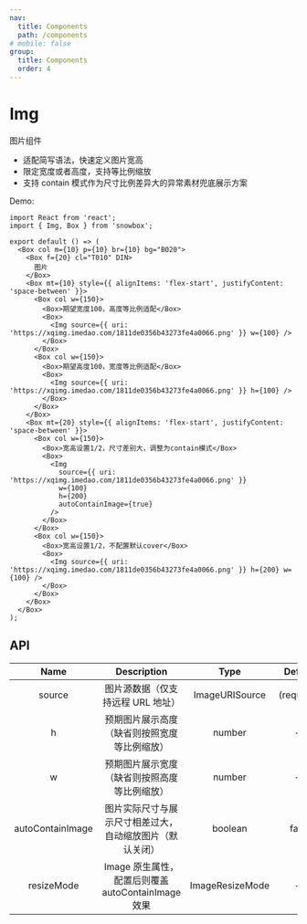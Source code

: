 ```yaml
---
nav:
  title: Components
  path: /components
# mobile: false
group:
  title: Components
  order: 4
---
```


# Img

图片组件

- 适配简写语法，快速定义图片宽高
- 限定宽度或者高度，支持等比例缩放
- 支持 contain 模式作为尺寸比例差异大的异常素材兜底展示方案

Demo:

```tsx
import React from 'react';
import { Img, Box } from 'snowbox';

export default () => (
  <Box col m={10} p={10} br={10} bg="B020">
    <Box f={20} cl="T010" DIN>
      图片
    </Box>
    <Box mt={10} style={{ alignItems: 'flex-start', justifyContent: 'space-between' }}>
      <Box col w={150}>
        <Box>期望宽度100，高度等比例适配</Box>
        <Box>
          <Img source={{ uri: 'https://xqimg.imedao.com/1811de0356b43273fe4a0066.png' }} w={100} />
        </Box>
      </Box>
      <Box col w={150}>
        <Box>期望高度100，宽度等比例适配</Box>
        <Box>
          <Img source={{ uri: 'https://xqimg.imedao.com/1811de0356b43273fe4a0066.png' }} h={100} />
        </Box>
      </Box>
    </Box>
    <Box mt={20} style={{ alignItems: 'flex-start', justifyContent: 'space-between' }}>
      <Box col w={150}>
        <Box>宽高设置1/2，尺寸差别大，调整为contain模式</Box>
        <Box>
          <Img
            source={{ uri: 'https://xqimg.imedao.com/1811de0356b43273fe4a0066.png' }}
            w={100}
            h={200}
            autoContainImage={true}
          />
        </Box>
      </Box>
      <Box col w={150}>
        <Box>宽高设置1/2，不配置默认cover</Box>
        <Box>
          <Img source={{ uri: 'https://xqimg.imedao.com/1811de0356b43273fe4a0066.png' }} h={200} w={100} />
        </Box>
      </Box>
    </Box>
  </Box>
);
```

## API

|       Name       |                       Description                        |      Type       |  Default   |
| :--------------: | :------------------------------------------------------: | :-------------: | :--------: |
|      source      |            图片源数据（仅支持远程 URL 地址）             | ImageURISource  | (required) |
|        h         |       预期图片展示高度（缺省则按照宽度等比例缩放）       |     number      |     --     |
|        w         |       预期图片展示宽度（缺省则按照高度等比例缩放）       |     number      |     --     |
| autoContainImage | 图片实际尺寸与展示尺寸相差过大，自动缩放图片（默认关闭） |     boolean     |   false    |
|    resizeMode    |    Image 原生属性，配置后则覆盖 autoContainImage 效果    | ImageResizeMode |     --     |
